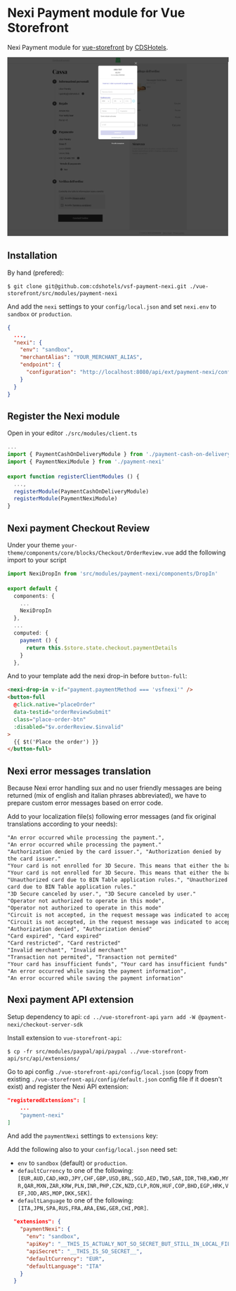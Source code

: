 # Nexi Payment module for Vue Storefront

Nexi Payment module for [vue-storefront](https://github.com/DivanteLtd/vue-storefront) by [CDSHotels](https://www.cdshotels.it).

![Demo](docs/demo.png)

## Installation

By hand (prefered):

```shell
$ git clone git@github.com:cdshotels/vsf-payment-nexi.git ./vue-storefront/src/modules/payment-nexi
```

And add the `nexi` settings to your `config/local.json` and set `nexi.env` to `sandbox` or `production`.

```json
{
  ...,
  "nexi": {
    "env": "sandbox",
    "merchantAlias": "YOUR_MERCHANT_ALIAS",
    "endpoint": {
      "configuration": "http://localhost:8080/api/ext/payment-nexi/configuration"
    }
  }
}
```

## Register the Nexi module

Open in your editor `./src/modules/client.ts`

```ts
...
import { PaymentCashOnDeliveryModule } from './payment-cash-on-delivery'
import { PaymentNexiModule } from './payment-nexi'

export function registerClientModules () {
  ...,
  registerModule(PaymentCashOnDeliveryModule)
  registerModule(PaymentNexiModule)
}
```

## Nexi payment Checkout Review

Under your theme `your-theme/components/core/blocks/Checkout/OrderReview.vue` add the following import to your script

```ts
import NexiDropIn from 'src/modules/payment-nexi/components/DropIn'

export default {
  components: {
    ...
    NexiDropIn
  },
  ...
  computed: {
    payment () {
      return this.$store.state.checkout.paymentDetails
    }
  },
```

And to your template add the nexi drop-in before `button-full`:

```html
<nexi-drop-in v-if="payment.paymentMethod === 'vsfnexi'" />
<button-full
  @click.native="placeOrder"
  data-testid="orderReviewSubmit"
  class="place-order-btn"
  :disabled="$v.orderReview.$invalid"
>
  {{ $t('Place the order') }}
</button-full>
```

## Nexi error messages translation

Because Nexi error handling sux and no user friendly messages are being returned (mix of english and italian phrases abbreviated), we have to prepare custom error messages based on error code.

Add to your localization file(s) following error messages (and fix original translations according to your needs):

```csv
"An error occurred while processing the payment.", "An error occurred while processing the payment."
"Authorization denied by the card issuer.", "Authorization denied by the card issuer."
"Your card is not enrolled for 3D Secure. This means that either the bank that issued the card is not yet supporting 3D Secure or it means that the card holder has not yet been registered for the service.", "Your card is not enrolled for 3D Secure. This means that either the bank that issued the card is not yet supporting 3D Secure or it means that the card holder has not yet been registered for the service."
"Unauthorized card due to BIN Table application rules.", "Unauthorized card due to BIN Table application rules."
"3D Secure canceled by user.", "3D Secure canceled by user."
"Operator not authorized to operate in this mode", "Operator not authorized to operate in this mode"
"Circuit is not accepted, in the request message was indicated to accept payment with a circuit while the card pan is on another circuit.", "Circuit is not accepted, in the request message was indicated to accept payment with a circuit while the card pan is on another circuit."
"Authorization denied", "Authorization denied"
"Card expired", "Card expired"
"Card restricted", "Card restricted"
"Invalid merchant", "Invalid merchant"
"Transaction not permited", "Transaction not permited"
"Your card has insufficient funds", "Your card has insufficient funds"
"An error occurred while saving the payment information", "An error occurred while saving the payment information"
```

## Nexi payment API extension

Setup dependency to api:
`cd ../vue-storefront-api`
`yarn add -W @payment-nexi/checkout-server-sdk`

Install extension to `vue-storefront-api`:

```shell
$ cp -fr src/modules/paypal/api/paypal ../vue-storefront-api/src/api/extensions/
```

Go to api config `./vue-storefront-api/config/local.json` (copy from existing `./vue-storefront-api/config/default.json` config file if it doesn't exist) and register the Nexi API extension:

```json
"registeredExtensions": [
    ...
    "payment-nexi"
]
```

And add the `paymentNexi` settings to `extensions` key:

Add the following also to your `config/local.json` need set:

- `env` to `sandbox` (default) or `production`.
- `defaultCurrency` to one of the following: `[EUR,AUD,CAD,HKD,JPY,CHF,GBP,USD,BRL,SGD,AED,TWD,SAR,IDR,THB,KWD,MYR,QAR,MXN,ZAR,KRW,PLN,INR,PHP,CZK,NZD,CLP,RON,HUF,COP,BHD,EGP,HRK,VEF,JOD,ARS,MOP,DKK,SEK]`.
- `defaultLanguage` to one of the following: `[ITA,JPN,SPA,RUS,FRA,ARA,ENG,GER,CHI,POR]`.

```json
  "extensions": {
    "paymentNexi": {
      "env": "sandbox",
      "apiKey": "__THIS_IS_ACTUALY_NOT_SO_SECRET_BUT_STILL_IN_LOCAL_FILE__",
      "apiSecret": "__THIS_IS_SO_SECRET__",
      "defaultCurrency": "EUR",
      "defaultLanguage": "ITA"
    }
  }
```
